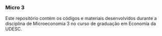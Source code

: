 ### Micro 3

Este repositório contém os códigos e materiais desenvolvidos durante a disciplina de Microeconomia 3 no curso de graduação em Economia da UDESC.